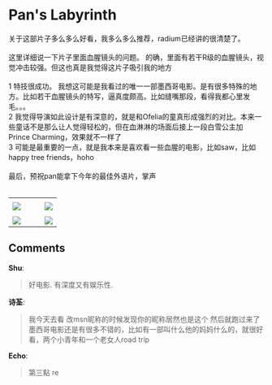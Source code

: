 # Pan's  Labyrinth

<div id="msgcns!B37A52AAF181A958!1067" class="bvMsg">关于这部片子多么多么好看，我多么多么推荐，radium已经讲的很清楚了。<br /><br />这里详细说一下片子里面血腥镜头的问题。 的确，里面有若干R级的血腥镜头，视觉冲击较强。但这也真是我觉得这片子吸引我的地方<br /><br />1 特技很成功。 我想这可能是我看过的唯一一部墨西哥电影。是有很多特殊的地方。比如若干血腥镜头的特写，逼真度颇高。比如缝嘴那段，看得我都心里发毛。。。<br />2 我觉得导演如此设计是有深意的，就是和Ofelia的童真形成强烈的对比。本来一些童话不是那么让人觉得轻松的，但在血淋淋的场面后接上一段白雪公主加Prince Charming，效果就不一样了<br />3 可能是最重要的一点，就是我本来是喜欢看一些血腥的电影，比如saw，比如happy tree friends，hoho<br /><br />最后，预祝pan能拿下今年的最佳外语片，掌声<br /><br /></div><table cellspacing="0" border="0"><tr><td></td></tr><tr><td valign="top"><a href="http://blufiles.storage.live.com/y1pM7WbO2Ozc7RkBHLdDDjiFs0vc1UTWUr9BCdEbg5EoMGwCoMo9PH2CZwQAK0AFyHOrDEs_QwPF2g" target="_blank" rel="WLPP;url=http://blufiles.storage.live.com/y1pM7WbO2Ozc7RkBHLdDDjiFs0vc1UTWUr9BCdEbg5EoMGwCoMo9PH2CZwQAK0AFyHOrDEs_QwPF2g;cnsid=cns&#033;B37A52AAF181A958&#033;1070"><img src="http://blufiles.storage.live.com/y1pM7WbO2Ozc7RkBHLdDDjiFiFPpqEANEoUplbR5SSmN5dQ4hMPX2j39p9XGpvKCIfFptkbFDD5_cg" border="0" /></a></td><td width="15"></td><td valign="top"><a href="http://blufiles.storage.live.com/y1pM7WbO2Ozc7ShE_46vX-Jbnn7UYhDAdhbfsyabERmflJrm6zm56myjsDOsbSoMqO6iqObPmcRwHM" target='_blank' rel="WLPP;url=http://blufiles.storage.live.com/y1pM7WbO2Ozc7ShE_46vX-Jbnn7UYhDAdhbfsyabERmflJrm6zm56myjsDOsbSoMqO6iqObPmcRwHM;cnsid=cns&#033;B37A52AAF181A958&#033;1071"><img src="http://blufiles.storage.live.com/y1pM7WbO2Ozc7ShE_46vX-JbjA_UtKPxSmMU1J4r8f-hXADix8ZKJ2GaOm7alneDBEZfeMZ7yDR3Pg" border="0" /></a></td></tr><tr><td></td></tr><tr><td valign="top"><a href="http://blufiles.storage.live.com/y1pYEuzVF8iUYnJTgk5eD9iECEVYYgtUIb8wFitQ_iHuFxnKfUUR4VAtXS8Fe6wGkgAX6hCPaxIEm8" target="_blank" rel="WLPP;url=http://blufiles.storage.live.com/y1pYEuzVF8iUYnJTgk5eD9iECEVYYgtUIb8wFitQ_iHuFxnKfUUR4VAtXS8Fe6wGkgAX6hCPaxIEm8;cnsid=cns&#033;B37A52AAF181A958&#033;1068"><img src="http://blufiles.storage.live.com/y1pYEuzVF8iUYnJTgk5eD9iEComaI_jy9d4bVAeQOFYx2t7mcTvcnxKS5tONRFpMtI97iMvBF7oNrA" border="0" /></a></td><td width="15"></td><td valign="top"><a href="http://blufiles.storage.live.com/y1pzA-L4ojrqqxsPEJYc7EsWN94T01nxdI-j4JshsNXwnUlXCuPc2HVoxPSkOCD9JXsjFbK_dW_Kvg" target='_blank' rel="WLPP;url=http://blufiles.storage.live.com/y1pzA-L4ojrqqxsPEJYc7EsWN94T01nxdI-j4JshsNXwnUlXCuPc2HVoxPSkOCD9JXsjFbK_dW_Kvg;cnsid=cns&#033;B37A52AAF181A958&#033;1069"><img src="http://blufiles.storage.live.com/y1pzA-L4ojrqqxsPEJYc7EsWKBMzvWJV6nqM8Qn0KyHuktWbCs7u9ydPDVvwA0BwJoBXLX5pH-J4QA" border="0" /></a></td></tr></table>

## Comments

**Shu**:
> 好电影. 有深度又有娱乐性.
 

**诗荃**:
> 我今天去看
改msn昵称的时候发现你的昵称居然也是这个
然后就跑过来了
墨西哥电影还是有很多不错的，比如有一部叫什么他的妈妈什么的，就很好看，两个小青年和一个老女人road trip

**Echo**:
> 第三點 re


